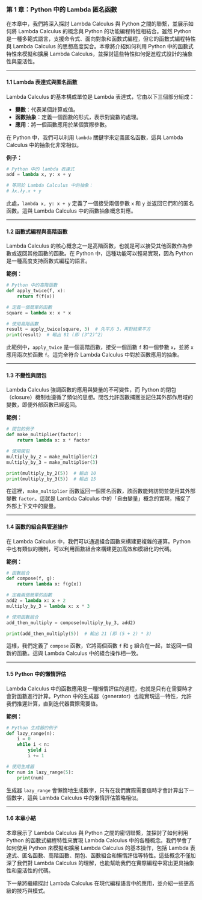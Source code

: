 ### **第 1 章：Python 中的 Lambda 匿名函數**

在本章中，我們將深入探討 Lambda Calculus 與 Python 之間的聯繫，並展示如何將 Lambda Calculus 的概念與 Python 的功能編程特性相結合。雖然 Python 是一種多範式語言，支援命令式、面向對象和函數式編程，但它的函數式編程特性與 Lambda Calculus 的思想高度契合。本章將介紹如何利用 Python 中的函數式特性來模擬和擴展 Lambda Calculus，並探討這些特性如何促進程式設計的抽象性與靈活性。

---

#### **1.1 Lambda 表達式與匿名函數**

Lambda Calculus 的基本構成單位是 Lambda 表達式，它由以下三個部分組成：
- **變數**：代表某個計算或值。
- **函數抽象**：定義一個函數的形式，表示對變數的處理。
- **應用**：將一個函數應用於某個實際參數。

在 Python 中，我們可以利用 `lambda` 關鍵字來定義匿名函數，這與 Lambda Calculus 中的抽象化非常相似。

**例子：**
```python
# Python 中的 lambda 表達式
add = lambda x, y: x + y

# 等同於 Lambda Calculus 中的抽象：
# λx.λy.x + y
```

此處，`lambda x, y: x + y` 定義了一個接受兩個參數 `x` 和 `y` 並返回它們和的匿名函數。這與 Lambda Calculus 中的函數抽象概念對應。

---

#### **1.2 函數式編程與高階函數**

Lambda Calculus 的核心概念之一是高階函數，也就是可以接受其他函數作為參數或返回其他函數的函數。在 Python 中，這種功能可以輕易實現，因為 Python 是一種高度支持函數式編程的語言。

**範例：**
```python
# Python 中的高階函數
def apply_twice(f, x):
    return f(f(x))

# 定義一個簡單的函數
square = lambda x: x * x

# 使用高階函數
result = apply_twice(square, 3)  # 先平方 3，再對結果平方
print(result)  # 輸出 81 (即 (3^2)^2)
```

此範例中，`apply_twice` 是一個高階函數，接受一個函數 `f` 和一個參數 `x`，並將 `x` 應用兩次於函數 `f`。這完全符合 Lambda Calculus 中對於函數應用的抽象。

---

#### **1.3 不變性與閉包**

Lambda Calculus 強調函數的應用與變量的不可變性，而 Python 的閉包（closure）機制也遵循了類似的思想。閉包允許函數捕獲並記住其外部作用域的變數，即便外部函數已經返回。

**範例：**
```python
# 閉包的例子
def make_multiplier(factor):
    return lambda x: x * factor

# 使用閉包
multiply_by_2 = make_multiplier(2)
multiply_by_3 = make_multiplier(3)

print(multiply_by_2(5))  # 輸出 10
print(multiply_by_3(5))  # 輸出 15
```

在這裡，`make_multiplier` 函數返回一個匿名函數，該函數能夠訪問並使用其外部變數 `factor`。這就是 Lambda Calculus 中的「自由變量」概念的實現，捕捉了外部上下文中的變量。

---

#### **1.4 函數的組合與管道操作**

在 Lambda Calculus 中，我們可以通過組合函數來構建更複雜的運算。Python 中也有類似的機制，可以利用函數組合來構建更加高效和模組化的代碼。

**範例：**
```python
# 函數組合
def compose(f, g):
    return lambda x: f(g(x))

# 定義兩個簡單的函數
add2 = lambda x: x + 2
multiply_by_3 = lambda x: x * 3

# 使用函數組合
add_then_multiply = compose(multiply_by_3, add2)

print(add_then_multiply(5))  # 輸出 21 (即 (5 + 2) * 3)
```

這樣，我們定義了 `compose` 函數，它將兩個函數 `f` 和 `g` 組合在一起，並返回一個新的函數。這與 Lambda Calculus 中的組合操作相一致。

---

#### **1.5 Python 中的懶惰評估**

Lambda Calculus 中的函數應用是一種懶惰評估的過程，也就是只有在需要時才會對函數進行計算。Python 中的生成器（generator）也能實現這一特性，允許我們推遲計算，直到迭代器實際需要值。

**範例：**
```python
# Python 生成器的例子
def lazy_range(n):
    i = 0
    while i < n:
        yield i
        i += 1

# 使用生成器
for num in lazy_range(5):
    print(num)
```

生成器 `lazy_range` 會懶惰地生成數字，只有在我們實際需要值時才會計算出下一個數字，這與 Lambda Calculus 中的懶惰評估策略相似。

---

#### **1.6 本章小結**

本章展示了 Lambda Calculus 與 Python 之間的密切聯繫，並探討了如何利用 Python 的函數式編程特性來實現 Lambda Calculus 中的各種概念。我們學會了如何使用 Python 來模擬和擴展 Lambda Calculus 的基本操作，包括 Lambda 表達式、匿名函數、高階函數、閉包、函數組合和懶惰評估等特性。這些概念不僅加深了我們對 Lambda Calculus 的理解，也能幫助我們在實際編程中寫出更具抽象性和靈活性的代碼。

下一章將繼續探討 Lambda Calculus 在現代編程語言中的應用，並介紹一些更高級的技巧與模式。
